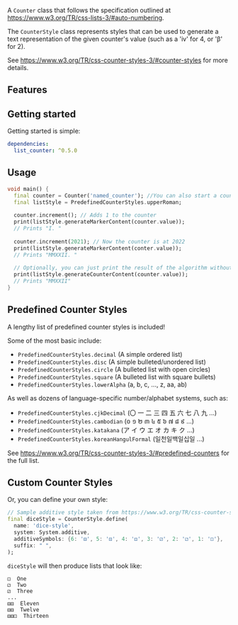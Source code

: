 A `Counter` class that follows the specification outlined at https://www.w3.org/TR/css-lists-3/#auto-numbering.

The `CounterStyle` class represents styles that can be used to generate a 
text representation of the given counter's value (such as a 'iv' for 4,
 or 'β' for 2).

See https://www.w3.org/TR/css-counter-styles-3/#counter-styles for more details.

## Features



## Getting started

Getting started is simple:

```yaml
dependencies:
  list_counter: ^0.5.0
```

## Usage

```dart
void main() {
  final counter = Counter('named_counter'); //You can also start a counter at a specific integer value with Counter('name', VALUE);
  final listStyle = PredefinedCounterStyles.upperRoman;
  
  counter.increment(); // Adds 1 to the counter
  print(listStyle.generateMarkerContent(counter.value));
  // Prints "I. "
 
  counter.increment(2021); // Now the counter is at 2022
  print(listStyle.generateMarkerContent(conter.value));
  // Prints "MMXXII. "
 
  // Optionally, you can just print the result of the algorithm without any suffixes:
  print(listStyle.generateCounterContent(counter.value));
  // Prints "MMXXII"
}
```

## Predefined Counter Styles

A lengthy list of predefined counter styles is included!

Some of the most basic include:

 - `PredefinedCounterStyles.decimal` (A simple ordered list)
 - `PredefinedCounterStyles.disc` (A simple bulleted/unordered list)
 - `PredefinedCounterStyles.circle` (A bulleted list with open circles)
 - `PredefinedCounterStyles.square` (A bulleted list with square bullets)
 - `PredefinedCounterStyles.lowerAlpha` (a, b, c, ..., z, aa, ab)

As well as dozens of language-specific number/alphabet systems, such as:

 - `PredefinedCounterStyles.cjkDecimal` (〇 一 二 三 四 五 六 七 八 九 ...)
 - `PredefinedCounterStyles.cambodian` (០ ១ ២ ៣ ៤ ៥ ៦ ៧ ៨ ៩ ...)
 - `PredefinedCounterStyles.katakana` (ア イ ウ エ オ カ キ ク ...)
 - `PredefinedCounterStyles.koreanHangulFormal` (일천일백일십일 ...)

See https://www.w3.org/TR/css-counter-styles-3/#predefined-counters for the full list.

## Custom Counter Styles

Or, you can define your own style:

```dart
// Sample additive style taken from https://www.w3.org/TR/css-counter-styles-3/#additive-system
final diceStyle = CounterStyle.define(
  name: 'dice-style',
  system: System.additive,
  additiveSymbols: {6: '⚅', 5: '⚄', 4: '⚃', 3: '⚂', 2: '⚁', 1: '⚀'},
  suffix: " ",
);
```

`diceStyle` will then produce lists that look like:

```
⚀  One
⚁  Two
⚂  Three
...
⚅⚄  Eleven
⚅⚅  Twelve
⚅⚅⚀  Thirteen
```